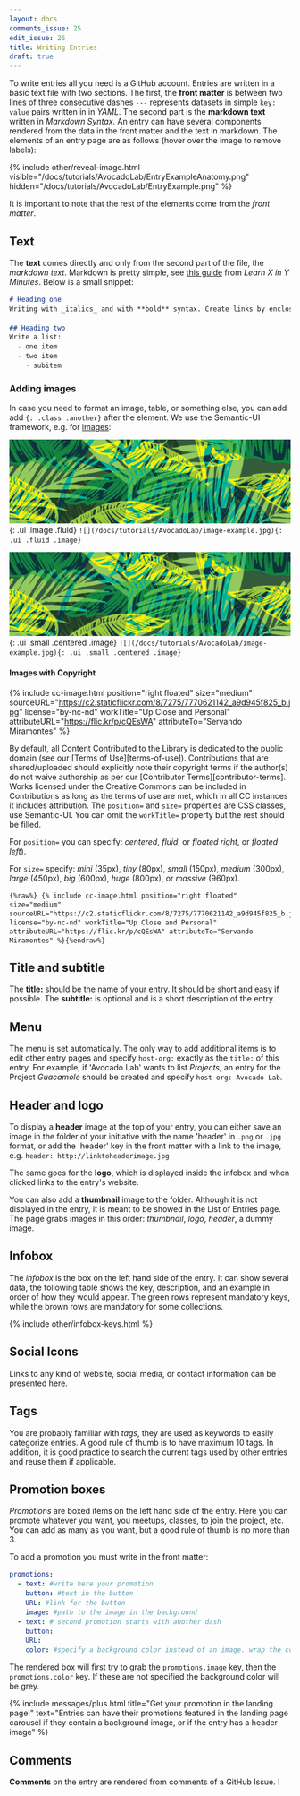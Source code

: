 ```yaml
---
layout: docs
comments_issue: 25
edit_issue: 26
title: Writing Entries
draft: true
---
```


To write entries all you need is a GitHub account.
Entries are written in a basic text file with two sections. The first, the **front matter** is between two lines of three consecutive dashes `---` represents datasets in simple `key: value` pairs written in in _YAML_. The second part is the **markdown text**  written in _Markdown Syntax_. An entry can have several components rendered from the data in the front matter and the text in markdown. The elements of an entry page are as follows (hover over the image to remove labels):

{% include other/reveal-image.html visible="/docs/tutorials/AvocadoLab/EntryExampleAnatomy.png" hidden="/docs/tutorials/AvocadoLab/EntryExample.png" %}

It is important to note that the rest of the elements come from the _front matter_.

## Text
The **text** comes directly and only from the second part of the file, the _markdown text_. Markdown is pretty simple, see [this guide](https://learnxinyminutes.com/docs/markdown/) from _Learn X in Y Minutes_. Below is a small snippet:

```markdown
# Heading one
Writing with _italics_ and with **bold** syntax. Create links by enclosing the word in [brackets](http://linksomewhere.com) followed by the link enclosed in parenthesis. Write in `code`.

## Heading two
Write a list:
  - one item
  - two item
    - subitem

```

### Adding images
In case you need to format an image, table, or something else, you can add add `{: .class .another}` after the element. We use the Semantic-UI framework, e.g. for [images](https://semantic-ui.com/elements/image.html):


![](/docs/tutorials/AvocadoLab/image-example.jpg){: .ui .image .fluid}
`![](/docs/tutorials/AvocadoLab/image-example.jpg){: .ui .fluid .image}`


![](/docs/tutorials/AvocadoLab/image-example.jpg){: .ui .small .centered .image}
`![](/docs/tutorials/AvocadoLab/image-example.jpg){: .ui .small .centered .image}`


#### Images with Copyright
{% include cc-image.html position="right floated" size="medium" sourceURL="https://c2.staticflickr.com/8/7275/7770621142_a9d945f825_b.jpg" license="by-nc-nd" workTitle="Up Close and Personal" attributeURL="https://flic.kr/p/cQEsWA" attributeTo="Servando Miramontes" %}

By default, all Content Contributed to the Library is dedicated to the public domain (see our [Terms of Use][terms-of-use]). Contributions that are shared/uploaded should explicitly note their copyright terms if the author(s) do not waive authorship as per our [Contributor Terms][contributor-terms]. Works licensed under the Creative Commons can be included in Contributions as long as the terms of use are met, which in all CC instances it includes attribution.  The `position=` and `size=` properties are CSS classes, use Semantic-UI. You can omit the `workTitle=` property but the rest should be filled.


For `position=` you can specify: _centered_, _fluid_, or _floated right_, or _floated left_).

For `size=` specify: _mini_ (35px), _tiny_ (80px), _small_ (150px), _medium_ (300px), _large_ (450px), _big_ (600px), _huge_ (800px), or _massive_ (960px).




```
{%raw%} {% include cc-image.html position="right floated" size="medium" sourceURL="https://c2.staticflickr.com/8/7275/7770621142_a9d945f825_b.jpg" license="by-nc-nd" workTitle="Up Close and Personal" attributeURL="https://flic.kr/p/cQEsWA" attributeTo="Servando Miramontes" %}{%endraw%}
```







## Title and subtitle
The **title:** should be the name of your entry. It should be short and easy if possible. The **subtitle:** is optional and is a short description of the entry.

## Menu
The menu is set automatically. The only way to add additional items is to edit other entry pages and specify `host-org:` exactly as the  `title:` of this entry. For example, if 'Avocado Lab' wants to list _Projects_, an entry for the Project _Guacamole_ should be created and specify `host-org: Avocado Lab`.

## Header and logo
To display a **header** image at the top of your entry, you can either save an image in the folder of your initiative with the name 'header' in `.png` or `.jpg` format, or add the 'header' key in the front matter with a link to the image, e.g. `header: http://linktoheaderimage.jpg`

The same goes for the **logo**, which is displayed inside the infobox and when clicked links to the entry's website.

You can also add a **thumbnail** image to the folder. Although it is not displayed in the entry, it is meant to be showed in the List of Entries page. The page grabs images in this order: _thumbnail_, _logo_, _header_, a dummy image.

## Infobox
The _infobox_ is the box on the left hand side of the entry. It can show several data, the following table shows the key, description, and an example in order of how they would appear. The green rows represent mandatory keys, while the brown rows are mandatory for some collections.

{% include other/infobox-keys.html %}

## Social Icons
Links to any kind of website, social media, or contact information can be presented here.

## Tags
You are probably familiar with _tags_, they are used as keywords to easily categorize entries. A good rule of thumb is to have maximum 10 tags. In addition, it is good practice to search the current tags used by other entries and reuse them if applicable.

## Promotion boxes
_Promotions_ are boxed items on the left hand side of the entry. Here you can promote whatever you want, you meetups, classes, to join the project, etc. You can add as many as you want, but a good rule of thumb is no more than 3.

To add a promotion you must write in the front matter:

```yaml
promotions:
  - text: #write here your promotion
    button: #text in the button
    URL: #link for the button
    image: #path to the image in the background
  - text: # second promotion starts with another dash
    button:
    URL:
    color: #specify a background color instead of an image. wrap the color in '', e.g. '#43BB7A'
```

The rendered box will first try to grab the `promotions.image` key, then the `promotions.color` key. If these are not specified the background color will be grey.

{% include messages/plus.html title="Get your promotion in the landing page!" text="Entries can have their promotions featured in the landing page carousel if they contain a background image, or if the entry has a header image" %}


## Comments
**Comments** on the entry are rendered from comments of a GitHub Issue. I
